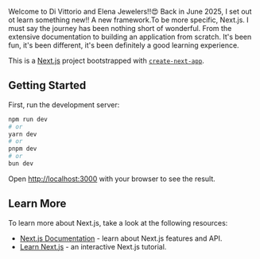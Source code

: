Welcome to Di Vittorio and Elena Jewelers!!😍
Back in June 2025, I set out ot learn something new!! A new framework.To be more specific, Next.js.
I must say the journey has been nothing short of wonderful. From the extensive documentation to building an application from scratch. It's been fun, it's been different, it's been definitely a good learning experience.

This is a [Next.js](https://nextjs.org) project bootstrapped with [`create-next-app`](https://nextjs.org/docs/pages/api-reference/create-next-app).

## Getting Started

First, run the development server:

```bash
npm run dev
# or
yarn dev
# or
pnpm dev
# or
bun dev
```

Open [http://localhost:3000](http://localhost:3000) with your browser to see the result.
## Learn More

To learn more about Next.js, take a look at the following resources:

- [Next.js Documentation](https://nextjs.org/docs) - learn about Next.js features and API.
- [Learn Next.js](https://nextjs.org/learn-pages-router) - an interactive Next.js tutorial.


